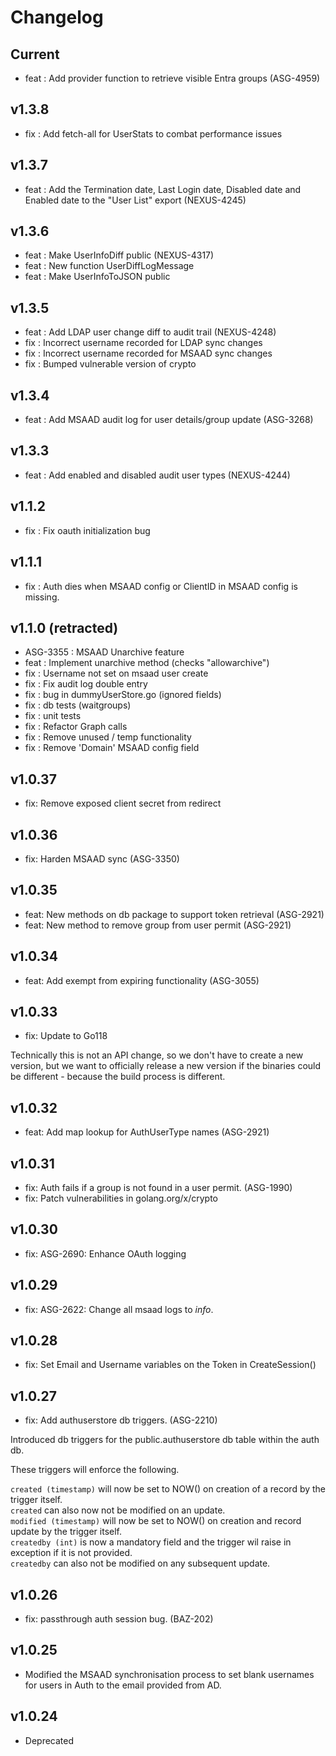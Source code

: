 # Changelog

## Current

* feat : Add provider function to retrieve visible Entra groups (ASG-4959)

## v1.3.8

* fix : Add fetch-all for UserStats to combat performance issues 

## v1.3.7

* feat : Add the Termination date, Last Login date, Disabled date and Enabled date to the "User List" export (NEXUS-4245)

## v1.3.6

* feat : Make UserInfoDiff public (NEXUS-4317)
* feat : New function UserDiffLogMessage
* feat : Make UserInfoToJSON public

## v1.3.5

* feat : Add LDAP user change diff to audit trail (NEXUS-4248)
* fix : Incorrect username recorded for LDAP sync changes
* fix : Incorrect username recorded for MSAAD sync changes
* fix : Bumped vulnerable version of crypto

## v1.3.4

* feat : Add MSAAD audit log for user details/group update (ASG-3268)

## v1.3.3

* feat : Add enabled and disabled audit user types (NEXUS-4244)

## v1.1.2

* fix : Fix oauth initialization bug

## v1.1.1

* fix : Auth dies when MSAAD config or ClientID in MSAAD config is missing.

## v1.1.0 (retracted)

* ASG-3355 : MSAAD Unarchive feature
* feat : Implement unarchive method (checks "allowarchive")
* fix : Username not set on msaad user create
* fix : Fix audit log double entry
* fix : bug in dummyUserStore.go (ignored fields)
* fix : db tests (waitgroups)
* fix : unit tests
* fix : Refactor Graph calls
* fix : Remove unused / temp functionality
* fix : Remove 'Domain' MSAAD config field

## v1.0.37 

* fix: Remove exposed client secret from redirect 

## v1.0.36

* fix: Harden MSAAD sync (ASG-3350)

## v1.0.35

* feat: New methods on db package to support token retrieval (ASG-2921)
* feat: New method to remove group from user permit (ASG-2921)

## v1.0.34

* feat: Add exempt from expiring functionality (ASG-3055)

## v1.0.33

* fix: Update to Go118

Technically this is not an API change, so we don't have to create a new version,
but we want to officially release a new version if the binaries could be
different - because the build process is different.

## v1.0.32

* feat: Add map lookup for AuthUserType names (ASG-2921)

## v1.0.31

* fix: Auth fails if a group is not found in a user permit. (ASG-1990)
* fix: Patch vulnerabilities in golang.org/x/crypto

## v1.0.30

* fix: ASG-2690: Enhance OAuth logging

## v1.0.29

* fix: ASG-2622: Change all msaad logs to *info*.

## v1.0.28

* fix: Set Email and Username variables on the Token in CreateSession()

## v1.0.27

* fix: Add authuserstore db triggers. (ASG-2210)

Introduced db triggers for the public.authuserstore db table within the auth db.

These triggers will enforce the following.

`created (timestamp)` will now be set to NOW() on creation of a record by the
trigger itself.  
`created` can also now not be modified on an update.  
`modified (timestamp)` will now be set to NOW() on creation and record update by
the trigger itself.  
`createdby (int)` is now a mandatory field and the trigger wil raise in exception
if it is not provided.  
`createdby` can also not be modified on any subsequent update.

## v1.0.26

* fix: passthrough auth session bug. (BAZ-202)

## v1.0.25

* Modified the MSAAD synchronisation process to set blank usernames for users in Auth to the email provided from AD.
 
## v1.0.24

* Deprecated